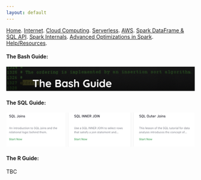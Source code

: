```yaml
---
layout: default
---
```

[Home](./README.md).
[Internet](./internet.md).
[Cloud Computing](./cloud_computing.md).
[Serverless](./serverless.md).
[AWS](./aws.md).
[Spark DataFrame & SQL API](./sparkAPI.md).
[Spark Internals](./spark_internals.md).
[Advanced Optimizations in Spark](spark_optimizations.md).
[Help/Resources](./resources.md).

#### The Bash Guide:
[![assets](assets/Resources/bash.png)](https://guide.bash.academy/ "The Bash Guide")


#### The SQL Guide:
[![sql](assets/Resources/sql.png)](https://mode.com/sql-tutorial/ "The SQL Guide")


#### The R Guide:
TBC
